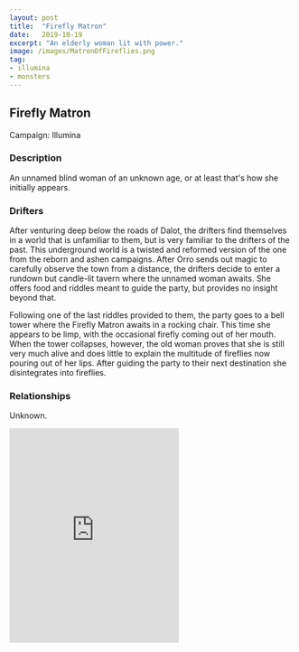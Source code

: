 ```yaml
---
layout: post
title:  "Firefly Matron"
date:   2019-10-19
excerpt: "An elderly woman lit with power."
image: /images/MatronOfFireflies.png
tag:
- illumina
- monsters
---
```


## Firefly Matron
Campaign: Illumina

### Description
An unnamed blind woman of an unknown age, or at least that's how she initially appears.

### Drifters
After venturing deep below the roads of Dalot, the drifters find themselves in a world that is unfamiliar to them, but is very familiar to the drifters of the past. This underground world is a twisted and reformed version of the one from the reborn and ashen campaigns. After Orro sends out magic to carefully observe the town from a distance, the drifters decide to enter a rundown but candle-lit tavern where the unnamed woman awaits. She offers food and riddles meant to guide the party, but provides no insight beyond that.

Following one of the last riddles provided to them, the party goes to a bell tower where the Firefly Matron awaits in a rocking chair. This time she appears to be limp, with the occasional firefly coming out of her mouth. When the tower collapses, however, the old woman proves that she is still very much alive and does little to explain the multitude of fireflies now pouring out of her lips. After guiding the party to their next destination she disintegrates into fireflies.

### Relationships
Unknown.

<iframe src="https://open.spotify.com/embed/playlist/5AMD4ty5scwIbkmHr7MgnE" width="300" height="380" frameborder="0" allowtransparency="true" allow="encrypted-media"></iframe>
